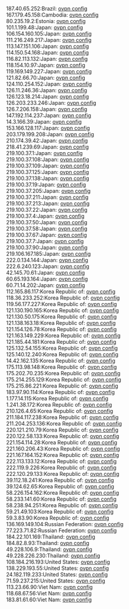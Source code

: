 187.40.65.252:Brazil: [ovpn config](vpn/187_40_65_252.ovpn)  
167.179.45.158:Cambodia: [ovpn config](vpn/167_179_45_158.ovpn)  
80.235.19.2:Estonia: [ovpn config](vpn/80_235_19_2.ovpn)  
101.1.199.48:Japan: [ovpn config](vpn/101_1_199_48.ovpn)  
106.154.160.105:Japan: [ovpn config](vpn/106_154_160_105.ovpn)  
111.216.249.217:Japan: [ovpn config](vpn/111_216_249_217.ovpn)  
113.147.151.106:Japan: [ovpn config](vpn/113_147_151_106.ovpn)  
114.150.54.168:Japan: [ovpn config](vpn/114_150_54_168.ovpn)  
116.82.113.132:Japan: [ovpn config](vpn/116_82_113_132.ovpn)  
118.154.10.97:Japan: [ovpn config](vpn/118_154_10_97.ovpn)  
119.169.149.227:Japan: [ovpn config](vpn/119_169_149_227.ovpn)  
121.82.66.70:Japan: [ovpn config](vpn/121_82_66_70.ovpn)  
124.110.254.152:Japan: [ovpn config](vpn/124_110_254_152.ovpn)  
126.11.246.36:Japan: [ovpn config](vpn/126_11_246_36.ovpn)  
126.123.18.214:Japan: [ovpn config](vpn/126_123_18_214.ovpn)  
126.203.233.246:Japan: [ovpn config](vpn/126_203_233_246.ovpn)  
126.7.206.158:Japan: [ovpn config](vpn/126_7_206_158.ovpn)  
147.192.114.237:Japan: [ovpn config](vpn/147_192_114_237.ovpn)  
14.3.166.39:Japan: [ovpn config](vpn/14_3_166_39.ovpn)  
153.166.128.117:Japan: [ovpn config](vpn/153_166_128_117.ovpn)  
203.179.199.208:Japan: [ovpn config](vpn/203_179_199_208.ovpn)  
210.174.39.42:Japan: [ovpn config](vpn/210_174_39_42.ovpn)  
218.41.239.69:Japan: [ovpn config](vpn/218_41_239_69.ovpn)  
219.100.37.1:Japan: [ovpn config](vpn/219_100_37_1.ovpn)  
219.100.37.108:Japan: [ovpn config](vpn/219_100_37_108.ovpn)  
219.100.37.109:Japan: [ovpn config](vpn/219_100_37_109.ovpn)  
219.100.37.125:Japan: [ovpn config](vpn/219_100_37_125.ovpn)  
219.100.37.138:Japan: [ovpn config](vpn/219_100_37_138.ovpn)  
219.100.37.19:Japan: [ovpn config](vpn/219_100_37_19.ovpn)  
219.100.37.205:Japan: [ovpn config](vpn/219_100_37_205.ovpn)  
219.100.37.211:Japan: [ovpn config](vpn/219_100_37_211.ovpn)  
219.100.37.213:Japan: [ovpn config](vpn/219_100_37_213.ovpn)  
219.100.37.22:Japan: [ovpn config](vpn/219_100_37_22.ovpn)  
219.100.37.4:Japan: [ovpn config](vpn/219_100_37_4.ovpn)  
219.100.37.50:Japan: [ovpn config](vpn/219_100_37_50.ovpn)  
219.100.37.58:Japan: [ovpn config](vpn/219_100_37_58.ovpn)  
219.100.37.67:Japan: [ovpn config](vpn/219_100_37_67.ovpn)  
219.100.37.7:Japan: [ovpn config](vpn/219_100_37_7.ovpn)  
219.100.37.90:Japan: [ovpn config](vpn/219_100_37_90.ovpn)  
219.106.167.185:Japan: [ovpn config](vpn/219_106_167_185.ovpn)  
222.0.134.144:Japan: [ovpn config](vpn/222_0_134_144.ovpn)  
222.6.240.123:Japan: [ovpn config](vpn/222_6_240_123.ovpn)  
42.145.70.61:Japan: [ovpn config](vpn/42_145_70_61.ovpn)  
60.65.193.164:Japan: [ovpn config](vpn/60_65_193_164.ovpn)  
60.71.14.202:Japan: [ovpn config](vpn/60_71_14_202.ovpn)  
112.165.86.117:Korea Republic of: [ovpn config](vpn/112_165_86_117.ovpn)  
118.36.233.252:Korea Republic of: [ovpn config](vpn/118_36_233_252.ovpn)  
119.56.177.227:Korea Republic of: [ovpn config](vpn/119_56_177_227.ovpn)  
121.130.190.165:Korea Republic of: [ovpn config](vpn/121_130_190_165.ovpn)  
121.130.50.175:Korea Republic of: [ovpn config](vpn/121_130_50_175.ovpn)  
121.138.163.18:Korea Republic of: [ovpn config](vpn/121_138_163_18.ovpn)  
121.154.126.78:Korea Republic of: [ovpn config](vpn/121_154_126_78.ovpn)  
121.163.149.229:Korea Republic of: [ovpn config](vpn/121_163_149_229.ovpn)  
121.185.44.181:Korea Republic of: [ovpn config](vpn/121_185_44_181.ovpn)  
125.132.54.155:Korea Republic of: [ovpn config](vpn/125_132_54_155.ovpn)  
125.140.12.240:Korea Republic of: [ovpn config](vpn/125_140_12_240.ovpn)  
14.42.162.135:Korea Republic of: [ovpn config](vpn/14_42_162_135.ovpn)  
175.113.98.148:Korea Republic of: [ovpn config](vpn/175_113_98_148.ovpn)  
175.202.70.235:Korea Republic of: [ovpn config](vpn/175_202_70_235.ovpn)  
175.214.255.129:Korea Republic of: [ovpn config](vpn/175_214_255_129.ovpn)  
175.215.86.221:Korea Republic of: [ovpn config](vpn/175_215_86_221.ovpn)  
183.97.90.114:Korea Republic of: [ovpn config](vpn/183_97_90_114.ovpn)  
1.177.14.115:Korea Republic of: [ovpn config](vpn/1_177_14_115.ovpn)  
1.241.38.172:Korea Republic of: [ovpn config](vpn/1_241_38_172.ovpn)  
210.126.4.65:Korea Republic of: [ovpn config](vpn/210_126_4_65.ovpn)  
211.184.117.238:Korea Republic of: [ovpn config](vpn/211_184_117_238.ovpn)  
211.204.253.136:Korea Republic of: [ovpn config](vpn/211_204_253_136.ovpn)  
220.121.210.79:Korea Republic of: [ovpn config](vpn/220_121_210_79.ovpn)  
220.122.58.133:Korea Republic of: [ovpn config](vpn/220_122_58_133.ovpn)  
221.154.114.28:Korea Republic of: [ovpn config](vpn/221_154_114_28.ovpn)  
221.160.206.43:Korea Republic of: [ovpn config](vpn/221_160_206_43.ovpn)  
221.167.164.152:Korea Republic of: [ovpn config](vpn/221_167_164_152.ovpn)  
222.113.133.12:Korea Republic of: [ovpn config](vpn/222_113_133_12.ovpn)  
222.119.9.226:Korea Republic of: [ovpn config](vpn/222_119_9_226.ovpn)  
222.120.29.133:Korea Republic of: [ovpn config](vpn/222_120_29_133.ovpn)  
39.112.18.241:Korea Republic of: [ovpn config](vpn/39_112_18_241.ovpn)  
39.124.62.65:Korea Republic of: [ovpn config](vpn/39_124_62_65.ovpn)  
58.226.154.162:Korea Republic of: [ovpn config](vpn/58_226_154_162.ovpn)  
58.233.141.60:Korea Republic of: [ovpn config](vpn/58_233_141_60.ovpn)  
58.238.94.251:Korea Republic of: [ovpn config](vpn/58_238_94_251.ovpn)  
59.21.49.103:Korea Republic of: [ovpn config](vpn/59_21_49_103.ovpn)  
59.3.83.90:Korea Republic of: [ovpn config](vpn/59_3_83_90.ovpn)  
136.169.149.104:Russian Federation: [ovpn config](vpn/136_169_149_104.ovpn)  
77.223.71.82:Russian Federation: [ovpn config](vpn/77_223_71_82.ovpn)  
184.22.101.169:Thailand: [ovpn config](vpn/184_22_101_169.ovpn)  
184.82.8.93:Thailand: [ovpn config](vpn/184_82_8_93.ovpn)  
49.228.106.9:Thailand: [ovpn config](vpn/49_228_106_9.ovpn)  
49.228.226.230:Thailand: [ovpn config](vpn/49_228_226_230.ovpn)  
108.184.216.193:United States: [ovpn config](vpn/108_184_216_193.ovpn)  
138.229.193.55:United States: [ovpn config](vpn/138_229_193_55.ovpn)  
24.182.119.233:United States: [ovpn config](vpn/24_182_119_233.ovpn)  
71.59.237.215:United States: [ovpn config](vpn/71_59_237_215.ovpn)  
113.23.66.90:Viet Nam: [ovpn config](vpn/113_23_66_90.ovpn)  
118.68.67.56:Viet Nam: [ovpn config](vpn/118_68_67_56.ovpn)  
183.81.61.60:Viet Nam: [ovpn config](vpn/183_81_61_60.ovpn)  
